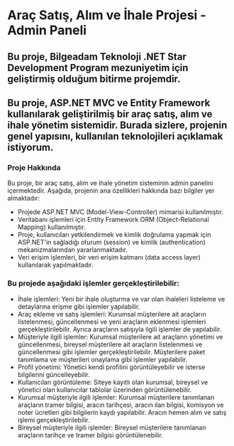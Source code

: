 # Araç Satış, Alım ve İhale Projesi - Admin Paneli

## Bu proje, Bilgeadam Teknoloji .NET Star Development Program mezuniyetim için geliştirmiş olduğum bitirme projemdir. 

Bu proje, ASP.NET MVC ve Entity Framework kullanılarak geliştirilmiş bir araç satış, alım ve ihale yönetim sistemidir. Burada sizlere, projenin genel yapısını, kullanılan teknolojileri açıklamak istiyorum.
---

### Proje Hakkında
Bu proje, bir araç satış, alım ve ihale yönetim sisteminin admin panelini içermektedir. Aşağıda, projenin ana özellikleri hakkında bazı bilgiler yer almaktadır:
- Projede ASP.NET MVC (Model-View-Controller) mimarisi kullanılmıştır.
- Veritabanı işlemleri için Entity Framework ORM (Object-Relational Mapping) kullanılmıştır.
- Proje, kullanıcıları yetkilendirmek ve kimlik doğrulama yapmak için ASP.NET'in sağladığı oturum (session) ve kimlik (authentication) mekanizmalarından yararlanmaktadır.
- Veri erişim işlemleri, bir veri erişim katmanı (data access layer) kullanılarak yapılmaktadır.

### Bu projede aşağıdaki işlemler gerçekleştirilebilir:
- İhale işlemleri: Yeni bir ihale oluşturma ve var olan ihaleleri listeleme ve detaylarına erişme gibi işlemler yapılabilir.
- Araç ekleme ve satış işlemleri: Kurumsal müşterilere ait araçların listelenmesi, güncellenmesi ve yeni araçların eklenmesi işlemleri gerçekleştirilebilir. Ayrıca araçların satışıyla ilgili işlemler de yapılabilir.
- Müşteriyle ilgili işlemler: Kurumsal müşterilere ait araçların yönetimi ve güncellenmesi, bireysel müşterilere ait araçların listelenmesi ve güncellenmesi gibi işlemler gerçekleştirilebilir. Müşterilere paket tanımlama ve müşterileri onaylama gibi işlemler yapılabilir. 
- Profil yönetimi: Yönetici kendi profilini görüntüleyebilir ve isterse bilgilerini güncelleyebilir.
- Kullanıcıları görüntüleme: Siteye kayıtlı olan kurumsal, bireysel ve yönetici olan kullanıcılar tablolar üzerinden görüntülenebilir.
- Kurumsal müşteriyle ilgili işlemler: Kurumsal müşterilere tanımlanan araçların tramer bilgisi, aracın tarihçesi, aracın ilan bilgisi, komisyon ve noter ücretleri gibi bilgilerin kaydı yapılabilir. Aracın hemen alım ve satış işlemi gerçekleştirilebilir.
- Bireysel müşteriyle ilgili işlemler: Bireysel müşterilere tanımlanan araçların tarihçe ve tramer bilgisi görüntülenebilir.
